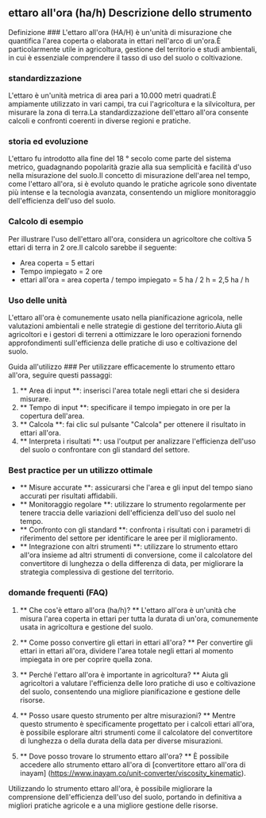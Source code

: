 ## ettaro all'ora (ha/h) Descrizione dello strumento

Definizione ###
L'ettaro all'ora (HA/H) è un'unità di misurazione che quantifica l'area coperta o elaborata in ettari nell'arco di un'ora.È particolarmente utile in agricoltura, gestione del territorio e studi ambientali, in cui è essenziale comprendere il tasso di uso del suolo o coltivazione.

### standardizzazione
L'ettaro è un'unità metrica di area pari a 10.000 metri quadrati.È ampiamente utilizzato in vari campi, tra cui l'agricoltura e la silvicoltura, per misurare la zona di terra.La standardizzazione dell'ettaro all'ora consente calcoli e confronti coerenti in diverse regioni e pratiche.

### storia ed evoluzione
L'ettaro fu introdotto alla fine del 18 ° secolo come parte del sistema metrico, guadagnando popolarità grazie alla sua semplicità e facilità d'uso nella misurazione del suolo.Il concetto di misurazione dell'area nel tempo, come l'ettaro all'ora, si è evoluto quando le pratiche agricole sono diventate più intense e la tecnologia avanzata, consentendo un migliore monitoraggio dell'efficienza dell'uso del suolo.

### Calcolo di esempio
Per illustrare l'uso dell'ettaro all'ora, considera un agricoltore che coltiva 5 ettari di terra in 2 ore.Il calcolo sarebbe il seguente:
- Area coperta = 5 ettari
- Tempo impiegato = 2 ore
- ettari all'ora = area coperta / tempo impiegato = 5 ha / 2 h = 2,5 ha / h

### Uso delle unità
L'ettaro all'ora è comunemente usato nella pianificazione agricola, nelle valutazioni ambientali e nelle strategie di gestione del territorio.Aiuta gli agricoltori e i gestori di terreni a ottimizzare le loro operazioni fornendo approfondimenti sull'efficienza delle pratiche di uso e coltivazione del suolo.

Guida all'utilizzo ###
Per utilizzare efficacemente lo strumento ettaro all'ora, seguire questi passaggi:
1. ** Area di input **: inserisci l'area totale negli ettari che si desidera misurare.
2. ** Tempo di input **: specificare il tempo impiegato in ore per la copertura dell'area.
3. ** Calcola **: fai clic sul pulsante "Calcola" per ottenere il risultato in ettari all'ora.
4. ** Interpreta i risultati **: usa l'output per analizzare l'efficienza dell'uso del suolo o confrontare con gli standard del settore.

### Best practice per un utilizzo ottimale
- ** Misure accurate **: assicurarsi che l'area e gli input del tempo siano accurati per risultati affidabili.
- ** Monitoraggio regolare **: utilizzare lo strumento regolarmente per tenere traccia delle variazioni dell'efficienza dell'uso del suolo nel tempo.
- ** Confronto con gli standard **: confronta i risultati con i parametri di riferimento del settore per identificare le aree per il miglioramento.
- ** Integrazione con altri strumenti **: utilizzare lo strumento ettaro all'ora insieme ad altri strumenti di conversione, come il calcolatore del convertitore di lunghezza o della differenza di data, per migliorare la strategia complessiva di gestione del territorio.

### domande frequenti (FAQ)

1. ** Che cos'è ettaro all'ora (ha/h)? **
L'ettaro all'ora è un'unità che misura l'area coperta in ettari per tutta la durata di un'ora, comunemente usata in agricoltura e gestione del suolo.

2. ** Come posso convertire gli ettari in ettari all'ora? **
Per convertire gli ettari in ettari all'ora, dividere l'area totale negli ettari al momento impiegata in ore per coprire quella zona.

3. ** Perché l'ettaro all'ora è importante in agricoltura? **
Aiuta gli agricoltori a valutare l'efficienza delle loro pratiche di uso e coltivazione del suolo, consentendo una migliore pianificazione e gestione delle risorse.

4. ** Posso usare questo strumento per altre misurazioni? **
Mentre questo strumento è specificamente progettato per i calcoli ettari all'ora, è possibile esplorare altri strumenti come il calcolatore del convertitore di lunghezza o della durata della data per diverse misurazioni.

5. ** Dove posso trovare lo strumento ettaro all'ora? **
È possibile accedere allo strumento ettaro all'ora di [convertitore ettaro all'ora di inayam] (https://www.inayam.co/unit-converter/viscosity_kinematic).

Utilizzando lo strumento ettaro all'ora, è possibile migliorare la comprensione dell'efficienza dell'uso del suolo, portando in definitiva a migliori pratiche agricole e a una migliore gestione delle risorse.